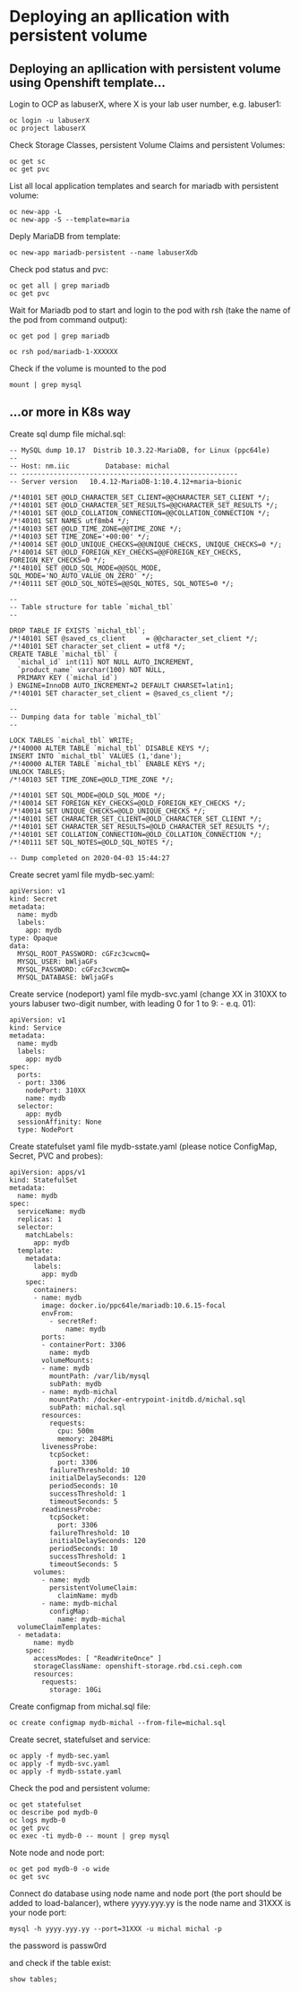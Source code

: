 # Deploying an apllication with persistent volume

## Deploying an apllication with persistent volume using Openshift template...

Login to OCP as labuserX, where X is your lab user number, e.g. labuser1:
```
oc login -u labuserX
oc project labuserX
```

Check Storage Classes, persistent Volume Claims and persistent Volumes:
```
oc get sc
oc get pvc
```

List all local application templates and search for mariadb with persistent volume:
```
oc new-app -L
oc new-app -S --template=maria
```

Deply MariaDB from template:
```
oc new-app mariadb-persistent --name labuserXdb
```

Check pod status and pvc:
```
oc get all | grep mariadb
oc get pvc
```

Wait for Mariadb pod to start and login to the pod with rsh (take the name of the pod from command output):
```
oc get pod | grep mariadb
```
```
oc rsh pod/mariadb-1-XXXXXX
```

Check if the volume is mounted to the pod
```
mount | grep mysql
```

## ...or more in K8s way

Create sql dump file michal.sql:

```
-- MySQL dump 10.17  Distrib 10.3.22-MariaDB, for Linux (ppc64le)
--
-- Host: nm.iic         Database: michal
-- ------------------------------------------------------
-- Server version	10.4.12-MariaDB-1:10.4.12+maria~bionic

/*!40101 SET @OLD_CHARACTER_SET_CLIENT=@@CHARACTER_SET_CLIENT */;
/*!40101 SET @OLD_CHARACTER_SET_RESULTS=@@CHARACTER_SET_RESULTS */;
/*!40101 SET @OLD_COLLATION_CONNECTION=@@COLLATION_CONNECTION */;
/*!40101 SET NAMES utf8mb4 */;
/*!40103 SET @OLD_TIME_ZONE=@@TIME_ZONE */;
/*!40103 SET TIME_ZONE='+00:00' */;
/*!40014 SET @OLD_UNIQUE_CHECKS=@@UNIQUE_CHECKS, UNIQUE_CHECKS=0 */;
/*!40014 SET @OLD_FOREIGN_KEY_CHECKS=@@FOREIGN_KEY_CHECKS, FOREIGN_KEY_CHECKS=0 */;
/*!40101 SET @OLD_SQL_MODE=@@SQL_MODE, SQL_MODE='NO_AUTO_VALUE_ON_ZERO' */;
/*!40111 SET @OLD_SQL_NOTES=@@SQL_NOTES, SQL_NOTES=0 */;

--
-- Table structure for table `michal_tbl`
--

DROP TABLE IF EXISTS `michal_tbl`;
/*!40101 SET @saved_cs_client     = @@character_set_client */;
/*!40101 SET character_set_client = utf8 */;
CREATE TABLE `michal_tbl` (
  `michal_id` int(11) NOT NULL AUTO_INCREMENT,
  `product_name` varchar(100) NOT NULL,
  PRIMARY KEY (`michal_id`)
) ENGINE=InnoDB AUTO_INCREMENT=2 DEFAULT CHARSET=latin1;
/*!40101 SET character_set_client = @saved_cs_client */;

--
-- Dumping data for table `michal_tbl`
--

LOCK TABLES `michal_tbl` WRITE;
/*!40000 ALTER TABLE `michal_tbl` DISABLE KEYS */;
INSERT INTO `michal_tbl` VALUES (1,'dane');
/*!40000 ALTER TABLE `michal_tbl` ENABLE KEYS */;
UNLOCK TABLES;
/*!40103 SET TIME_ZONE=@OLD_TIME_ZONE */;

/*!40101 SET SQL_MODE=@OLD_SQL_MODE */;
/*!40014 SET FOREIGN_KEY_CHECKS=@OLD_FOREIGN_KEY_CHECKS */;
/*!40014 SET UNIQUE_CHECKS=@OLD_UNIQUE_CHECKS */;
/*!40101 SET CHARACTER_SET_CLIENT=@OLD_CHARACTER_SET_CLIENT */;
/*!40101 SET CHARACTER_SET_RESULTS=@OLD_CHARACTER_SET_RESULTS */;
/*!40101 SET COLLATION_CONNECTION=@OLD_COLLATION_CONNECTION */;
/*!40111 SET SQL_NOTES=@OLD_SQL_NOTES */;

-- Dump completed on 2020-04-03 15:44:27

```

Create secret yaml file mydb-sec.yaml:
```
apiVersion: v1
kind: Secret
metadata:
  name: mydb
  labels:
    app: mydb
type: Opaque
data:
  MYSQL_ROOT_PASSWORD: cGFzc3cwcmQ=
  MYSQL_USER: bWljaGFs
  MYSQL_PASSWORD: cGFzc3cwcmQ=
  MYSQL_DATABASE: bWljaGFs
```

Create service (nodeport) yaml file mydb-svc.yaml (change XX in 310XX to yours labuser two-digit number, with leading 0 for 1 to 9: - e.q. 01):
```
apiVersion: v1
kind: Service
metadata:
  name: mydb
  labels:
    app: mydb
spec:
  ports:
  - port: 3306
    nodePort: 310XX
    name: mydb
  selector:
    app: mydb
  sessionAffinity: None
  type: NodePort
```

Create statefulset yaml file mydb-sstate.yaml (please notice ConfigMap, Secret, PVC and probes):
```
apiVersion: apps/v1
kind: StatefulSet
metadata:
  name: mydb
spec:
  serviceName: mydb
  replicas: 1
  selector:
    matchLabels:
      app: mydb
  template:
    metadata:
      labels:
        app: mydb
    spec:
      containers:
      - name: mydb
        image: docker.io/ppc64le/mariadb:10.6.15-focal
        envFrom:
          - secretRef:
              name: mydb
        ports:
        - containerPort: 3306
          name: mydb
        volumeMounts:
        - name: mydb
          mountPath: /var/lib/mysql
          subPath: mydb
        - name: mydb-michal
          mountPath: /docker-entrypoint-initdb.d/michal.sql
          subPath: michal.sql
        resources:
          requests:
            cpu: 500m
            memory: 2048Mi
        livenessProbe:
          tcpSocket:
            port: 3306
          failureThreshold: 10
          initialDelaySeconds: 120
          periodSeconds: 10
          successThreshold: 1
          timeoutSeconds: 5
        readinessProbe:
          tcpSocket:
            port: 3306
          failureThreshold: 10
          initialDelaySeconds: 120
          periodSeconds: 10
          successThreshold: 1
          timeoutSeconds: 5
      volumes:
        - name: mydb
          persistentVolumeClaim:
            claimName: mydb
        - name: mydb-michal
          configMap:
            name: mydb-michal
  volumeClaimTemplates:
  - metadata:
      name: mydb
    spec:
      accessModes: [ "ReadWriteOnce" ]
      storageClassName: openshift-storage.rbd.csi.ceph.com
      resources:
        requests:
          storage: 10Gi
```

Create configmap from michal.sql file:
```
oc create configmap mydb-michal --from-file=michal.sql
```

Create secret, statefulset and service:
```
oc apply -f mydb-sec.yaml
oc apply -f mydb-svc.yaml
oc apply -f mydb-sstate.yaml
```

Check the pod and persistent volume:
```
oc get statefulset
oc describe pod mydb-0
oc logs mydb-0
oc get pvc
oc exec -ti mydb-0 -- mount | grep mysql
```

Note node and node port:
```
oc get pod mydb-0 -o wide
oc get svc
```

Connect do database using node name and node port (the port should be added to load-balancer), wthere yyyy.yyy.yy is the node name and 31XXX is your node port:
```
mysql -h yyyy.yyy.yy --port=31XXX -u michal michal -p
```
the password is passw0rd

and check if the table exist:
```
show tables;
```

